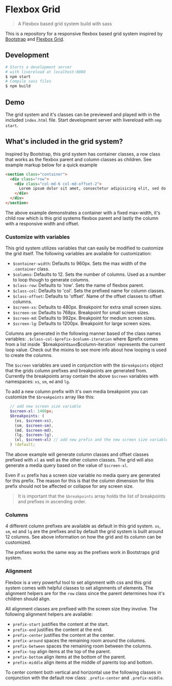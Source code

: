 # Flexbox Grid
> A Flexbox based grid system build with sass

This is a repository for a responsive flexbox based grid system inspired by [Bootstrap](http://getbootstrap.com/) and [Flexbox Grid](http://flexboxgrid.com/).

## Development
```bash
# Starts a development server
# with livereload at localhost:8080
$ npm start
# Compile sass files
$ npm build
```

## Demo
The grid system and it's classes can be previewed and played with in the included `ìndex.html` file. Start development server with livereload with `nmp start`.

## What's included in the grid system?
Inspired by Bootstrap, this grid system has container classes, a row class that works as the flexbox parent and column classes as children. See example markup below for a quick example
```html
<section class="container">
  <div class="row">
    <div class="col-md-6 col-md-offset-2">
      Lorem ipsum dolor sit amet, consectetur adipisicing elit, sed do eiusmod tempor incididunt ut labore et dolore magna aliqua.
    </div>
  </div>
</section>
```
The above example demonstrates a container with a fixed max-width, it's child row which is this grid systems flexbox parent and lastly the column with a responsive width and offset.

### Customize with variables
This grid system utilizes variables that can easily be modified to customize the grid itself. The following variables are available for customization:
* `$container-width`: Defaults to 960px. Sets the max width of the `.container` class.
* `$columns`: Defaults to 12. Sets the number of columns. Used as a number to loop though to generate columns.
* `$class-row`: Defaults to 'row'. Sets the name of flexbox parent.
* `$class-col`: Defaults to 'col'. Sets the prefixed name for column classes.
* `$class-offset`: Defaults to 'offset'. Name of the offset classes to offset columns.
* `$screen-xs`: Defaults to 480px. Breakpoint for extra small screen sizes.
* `$screen-sm`: Defaults to 768px. Breakpoint for  small screen sizes.
* `$screen-md`: Defaults to 992px. Breakpoint for medium screen sizes.
* `$screen-lg`: Defaults to 1200px. Breakpoint for large screen sizes.

Columns are generated in the following manner based of the class names variables: `.$class-col-$prefix-$column-iteration` where $prefix comes from a list inside `$breakpoints` and `$column-iteration` represents the current loop value. Check out the mixins to see more info about how looping is used to create the columns.

The `$screen` variables are used in conjunction with the `$breakpoints` object that the grids column prefixes and breakpoints are generated from. Currently the breakpoints array contain the above `$screen` variables with namespaces: `xs`, `sm`, `md` and `lg`.

To add a new column prefix with it's own media breakpoint you can customize the `$breakpoints` array like this:
```scss
  // add new screen size variable
  $screen-xl: 1400px;
  $breakpoints: (
    (xs, $screen-xs),
    (sm, $screen-sm),
    (md, $screen-md),
    (lg, $screen-lg),
    (xl, $screen-xl) // add new prefix and the new screen size variable
  ) !default;
```
The above example will generate column classes and offset classes prefixed with `xl` as well as the other column classes. The grid will also generate a media query based on the value of `$screen-xl`.

Even if `xs` prefix has a screen size variable no media query are generated for this prefix. The reason for this is that the column dimension for this prefix should not be affected or collapse for any screen size.

> It is important that the `$breakpoints` array holds the list of breakpoints and prefixes in ascending order.

### Columns
4 different column prefixes are available as default in this grid system. `xs`, `sm`, `md` and `lg` are the prefixes and by default the grid system is built around 12 columns. See above information on how the grid and its column can be customized.

The prefixes works the same way as the prefixes work in Bootstraps grid system.

### Alignment
Flexbox is a very powerful tool to set alignment with css and this grid system comes with helpful classes to set alignments of elements. The alignment helpers are for the `row` class since the parent determines how it's children should align.

All alignment classes are prefixed with the screen size they involve. The following alignment helpers are available:
* `prefix-start` justifies the content at the start.
* `prefix-end` justifies the content at the end.
* `prefix-center` justifies the content at the center.
* `prefix-around` spaces the remaining room around the columns.
* `prefix-between` spaces the remaining room between the columns.
* `prefix-top` align items at the top of the parent.
* `prefix-bottom` align items at the bottom of the parent.
* `prefix-middle` align items at the middle of parents top and bottom.

To center content both vertical and horizontal use the following classes in conjunction with the default row class:  `.prefix-center` and  `.prefix-middle`.
